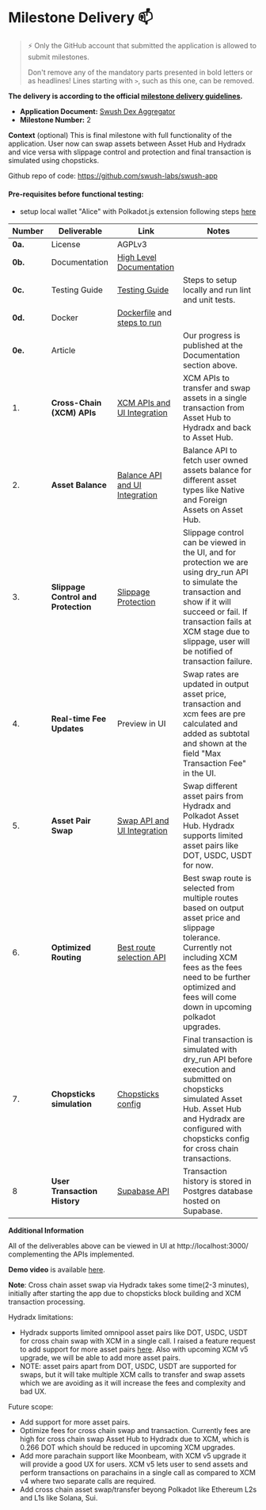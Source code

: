 # Milestone Delivery :mailbox:

> ⚡ Only the GitHub account that submitted the application is allowed to submit milestones. 
> 
> Don't remove any of the mandatory parts presented in bold letters or as headlines! Lines starting with `>`, such as this one, can be removed.

**The delivery is according to the official [milestone delivery guidelines](https://github.com/w3f/Grants-Program/blob/master/docs/Support%20Docs/milestone-deliverables-guidelines.md).**  

* **Application Document:** [Swush Dex Aggregator](https://github.com/w3f/Grants-Program/blob/master/applications/swush-dex-aggregator.md)
* **Milestone Number:** 2

**Context** (optional)
This is final milestone with full functionality of the application. User now can swap assets between
 Asset Hub and Hydradx and vice versa with slippage control and protection and final transaction is simulated using chopsticks. 

Github repo of code: https://github.com/swush-labs/swush-app

#### Pre-requisites before functional testing:
- setup local wallet "Alice" with Polkadot.js extension following steps
 [here](https://github.com/swush-labs/swush-app/blob/dev-v2/docs/get-started/test-wallet-setup.md)
 

| Number | Deliverable | Link | Notes |
| --- | --- | --- | --- |
| **0a.** | License | AGPLv3  | 
| **0b.** | Documentation | [High Level Documentation](https://github.com/swush-labs/swush-app/blob/dev-v2/docs/api/HIGH_LEVEL_DESIGN.md) | 
| **0c.** | Testing Guide | [Testing Guide](https://github.com/swush-labs/swush-app?tab=readme-ov-file#getting-started) | Steps to setup locally and run lint and unit tests. |
| **0d.** | Docker | [Dockerfile](https://github.com/swush-labs/swush-app/blob/dev-v2/docker-compose.yml) and [steps to run](https://github.com/swush-labs/swush-app?tab=readme-ov-file#docker-development-environment) | 
| **0e.** | Article | | Our progress is published at the Documentation section above.
| 1. | **Cross-Chain (XCM) APIs** | [XCM APIs and UI Integration](https://github.com/swush-labs/swush-app/blob/dev-v2/apps/web/src/components/swap/hooks/useAssetConversionSwap.ts) | XCM APIs to transfer and swap assets in a single transaction from Asset Hub to Hydradx and back to Asset Hub.
| 2. | **Asset Balance** | [Balance API and UI Integration](https://github.com/swush-labs/swush-app/blob/dev-v2/apps/web/src/lib/api.ts#L119) | Balance API to fetch user owned assets balance for different asset types like Native and Foreign Assets on Asset Hub.
| 3. | **Slippage Control and Protection** | [Slippage Protection](https://github.com/swush-labs/swush-app/blob/dev-v2/apps/web/src/components/swap/hooks/useAssetConversionSwap.ts#L181-L243) | Slippage control can be viewed in the UI, and for protection we are using dry_run API to simulate the transaction and show if it will succeed or fail. If transaction fails at XCM stage due to slippage, user will be notified of transaction failure.
| 4. | **Real-time Fee Updates** | Preview in UI | Swap rates are updated in output asset price, transaction and xcm fees are pre calculated and added as subtotal and shown at the field "Max Transaction Fee" in the UI.
| 5. | **Asset Pair Swap** | [Swap API and UI Integration](https://github.com/swush-labs/swush-app/blob/dev-v2/apps/web/src/components/swap/hooks/useAssetConversionSwap.ts) | Swap different asset pairs from Hydradx and Polkadot Asset Hub. Hydradx supports limited asset pairs like DOT, USDC, USDT for now.
| 6. | **Optimized Routing** | [Best route selection API](https://github.com/swush-labs/swush-app/blob/dev-v2/packages/api/src/routes/assets.ts#L24-L55) |  Best swap route is selected from multiple routes based on output asset price and slippage tolerance. Currently not including XCM fees as the fees need to be further optimized and fees will come down in upcoming polkadot upgrades.
| 7. | **Chopsticks simulation** | [Chopsticks config](https://github.com/swush-labs/swush-app/tree/dev-v2/packages/chopsticks/config) | Final transaction is simulated with dry_run API before execution and submitted on chopsticks simulated Asset Hub. Asset Hub and Hydradx are configured with chopsticks config for cross chain transactions.
| 8 | **User Transaction History** | [Supabase API](https://github.com/swush-labs/swush-app/blob/dev-v2/apps/web/src/services/swapHistoryService.ts) | Transaction history is stored in Postgres database hosted on Supabase.


**Additional Information**

All of the deliverables above can be viewed in UI at http://localhost:3000/ complementing the APIs implemented.

**Demo video** is available [here](https://www.loom.com/share/236be7c600874b34ad1205e5bdd4c7b8?sid=c2a43645-234a-4e0e-98c3-f763f9cb89bf).

**Note**: Cross chain asset swap via Hydradx takes some time(2-3 minutes), initially after starting the app due to chopsticks block building and XCM transaction processing.

Hydradx limitations: 
- Hydradx supports limited omnipool asset pairs like DOT, USDC, USDT for cross chain swap with XCM in a single call. I raised a feature request to add support for more asset pairs [here](https://github.com/galacticcouncil/hydration-node/issues/1073). Also with upcoming XCM v5 upgrade, we will be able to add more asset pairs.
- NOTE: asset pairs apart from DOT, USDC, USDT are supported for swaps, but it will take multiple XCM calls to transfer and swap assets which we are avoiding as it will increase the fees and complexity and bad UX.

Future scope: </br>
- Add support for more asset pairs.
- Optimize fees for cross chain swap and transaction. Currently fees are high for cross chain swap Asset Hub to Hydradx due to XCM, which is 0.266 DOT which should be reduced in upcoming XCM upgrades.
- Add more parachain support like Moonbeam, with XCM v5 upgrade it will provide a good UX for users. XCM v5 lets user to send assets and perform transactions on parachains in a single call as compared to XCM v4 where two separate calls are required.
- Add cross chain asset swap/transfer beyong Polkadot like Ethereum L2s and L1s like Solana, Sui.
